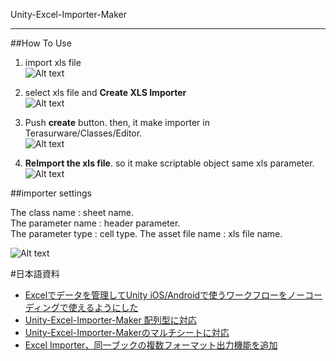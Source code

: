 Unity-Excel-Importer-Maker

---
##How To Use

1. import xls file  
![Alt text](https://github.com/tsubaki/Unity-Excel-Importer-Maker/blob/gh-pages/import%20excel.jpg?raw=true)


2. select xls file and **Create XLS Importer**  
![Alt text](https://github.com/tsubaki/Unity-Excel-Importer-Maker/blob/gh-pages/create%20xls%20importer.jpg?raw=true)

3. Push **create** button. then, it make importer in Terasurware/Classes/Editor.  
![Alt text](https://github.com/tsubaki/Unity-Excel-Importer-Maker/raw/gh-pages/push%20create%20button.jpg)

4. **ReImport the xls file**. so it make scriptable object same xls parameter.  
![Alt text](https://github.com/tsubaki/Unity-Excel-Importer-Maker/blob/gh-pages/scriptable%20object.jpg?raw=true)

##importer settings 

The class name : sheet name.  
The parameter name : header parameter.  
The parameter type : cell type. 
The asset file name : xls file name. 
  
![Alt text](https://github.com/tsubaki/Unity-Excel-Importer-Maker/blob/gh-pages/importer%20settings.jpg?raw=true)

#日本語資料
-  [Excelでデータを管理してUnity iOS/Androidで使うワークフローをノーコーディングで使えるようにした](http://terasur.blog.fc2.com/blog-entry-588.html)
-  [Unity-Excel-Importer-Maker 配列型に対応](http://terasur.blog.fc2.com/blog-entry-606.html)
-  [Unity-Excel-Importer-Makerのマルチシートに対応](http://terasur.blog.fc2.com/blog-entry-626.html)
-  [Excel Importer、同一ブックの複数フォーマット出力機能を追加](http://terasur.blog.fc2.com/blog-entry-700.html)